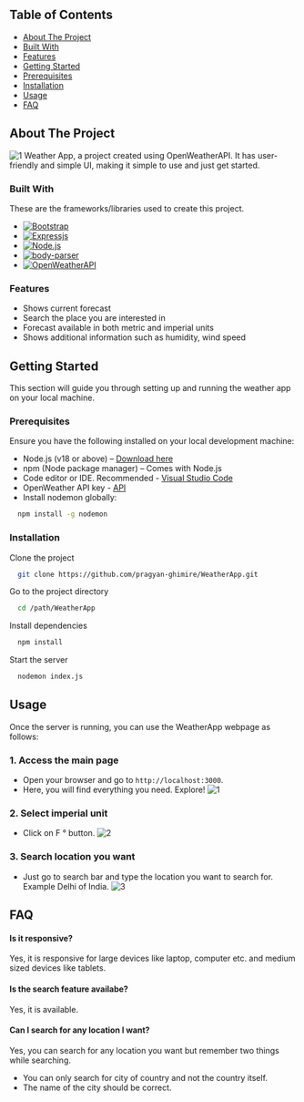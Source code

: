 
## Table of Contents

- [About The Project](#about-the-project)
- [Built With](#built-with)
- [Features](#features)
- [Getting Started](#getting-started)
- [Prerequisites](#prerequisites)
- [Installation](#installation)
- [Usage](#usage)
- [FAQ](#faq)
## About The Project
![1](https://github.com/user-attachments/assets/bd8a78be-e69a-41cf-bd2e-7f912c2f9718)
Weather App, a project created using OpenWeatherAPI. It has user-friendly and simple UI, making it simple to use and just get started. 
### Built With
These are the frameworks/libraries used to create this project. 

* [![Bootstrap](https://img.shields.io/badge/Bootstrap-v5.3.3-563d7c)](https://getbootstrap.com)
* [![Expressjs](https://img.shields.io/badge/Express-v4.19.02-eeeeee)](https://expressjs.com)
* [![Node.js](https://img.shields.io/badge/Node.js-v22.9.0-417e38)](https://nodejs.org/en)
* [![body-parser](https://img.shields.io/badge/body--parser-v1.20.2-blue)](https://www.npmjs.com/package/body-parser)
* [![OpenWeatherAPI](https://img.shields.io/badge/OpenWeatherAPI-orange)](https://openweathermap.org/api)



### Features

- Shows current forecast 
- Search the place you are interested in
- Forecast available in both metric and imperial units
- Shows additional information such as humidity, wind speed




## Getting Started
This section will guide you through setting up and running the weather app on your local machine.
### Prerequisites
Ensure you have the following installed on your local development machine:
* Node.js (v18 or above) – [Download here](https://nodejs.org/en/download/package-manager)
* npm (Node package manager) – Comes with Node.js
* Code editor or IDE. Recommended - [Visual Studio Code](https://code.visualstudio.com/download)
* OpenWeather API key - [API](https://openweathermap.org/api)
* Install nodemon globally:
```bash
  npm install -g nodemon
```
### Installation

Clone the project

```bash
  git clone https://github.com/pragyan-ghimire/WeatherApp.git
```

Go to the project directory

```bash
  cd /path/WeatherApp
```

Install dependencies

```bash
  npm install
```

Start the server

```bash
  nodemon index.js
```


## Usage

Once the server is running, you can use the WeatherApp webpage as follows:

### 1. Access the main page

- Open your browser and go to `http://localhost:3000`.
- Here, you will find everything you need. Explore!
![1](https://github.com/user-attachments/assets/bd8a78be-e69a-41cf-bd2e-7f912c2f9718)


### 2. Select imperial unit

- Click on F &deg; button.
![2](https://github.com/user-attachments/assets/4b47ac7a-77b0-44d4-afd7-e1f7526e786e)


### 3. Search location you want

- Just go to search bar and type the location you want to search for. Example Delhi of India.
![3](https://github.com/user-attachments/assets/3e67f3a2-888f-4318-8ebf-6b2970ea2557)


## FAQ

#### Is it responsive?

Yes, it is responsive for large devices like laptop, computer etc. and medium sized devices like tablets.

#### Is the search feature availabe?

Yes, it is available.

#### Can I search for any location I want?

Yes, you can search for any location you want but remember two things while searching.
- You can only search for city of country and not the country itself.
- The name of the city should be correct.

